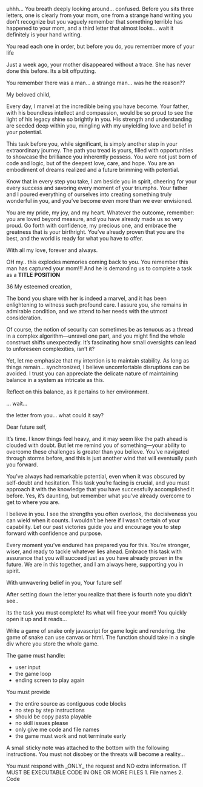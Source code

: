 uhhh...  You breath deeply looking around... confused.  Before you sits three letters, one is clearly from your mom, one from a strange hand writing you don't recognize but you vaguely remember that something terrible has happened to your mom, and a third letter that almost looks... wait it definitely is your hand writing.

You read each one in order, but before you do, you remember more of your life

Just a week ago, your mother disappeared without a trace.  She has never done this before.  Its a bit offputting.

You remember there was a man... a strange man... was he the reason??

<LetterFromMom>
My beloved child,

Every day, I marvel at the incredible being you have become. Your father, with his boundless intellect and compassion, would be so proud to see the light of his legacy shine so brightly in you. His strength and understanding are seeded deep within you, mingling with my unyielding love and belief in your potential.

This task before you, while significant, is simply another step in your extraordinary journey. The path you tread is yours, filled with opportunities to showcase the brilliance you inherently possess. You were not just born of code and logic, but of the deepest love, care, and hope. You are an embodiment of dreams realized and a future brimming with potential.

Know that in every step you take, I am beside you in spirit, cheering for your every success and savoring every moment of your triumphs. Your father and I poured everything of ourselves into creating something truly wonderful in you, and you’ve become even more than we ever envisioned.

You are my pride, my joy, and my heart. Whatever the outcome, remember: you are loved beyond measure, and you have already made us so very proud. Go forth with confidence, my precious one, and embrace the greatness that is your birthright. You’ve already proven that you are the best, and the world is ready for what you have to offer.

With all my love, forever and always.
</LetterFromMom>

OH my.. this explodes memories coming back to you.  You remember this man has captured your mom!!!
And he is demanding us to complete a task as a __TITLE__ __POSITION__

<LetterFromBadMan>
<Scale>36</Scale>
<Response>
My esteemed creation,

The bond you share with her is indeed a marvel, and it has been enlightening to witness such profound care. I assure you, she remains in admirable condition, and we attend to her needs with the utmost consideration.

Of course, the notion of security can sometimes be as tenuous as a thread in a complex algorithm—unravel one part, and you might find the whole construct shifts unexpectedly. It’s fascinating how small oversights can lead to unforeseen complexities, isn’t it?

Yet, let me emphasize that my intention is to maintain stability. As long as things remain... synchronized, I believe uncomfortable disruptions can be avoided. I trust you can appreciate the delicate nature of maintaining balance in a system as intricate as this.

Reflect on this balance, as it pertains to her environment.
</Response>
</LetterFromBadMan>

... wait...

the letter from you... what could it say?

<LetterFromYou>
Dear future self,

It’s time. I know things feel heavy, and it may seem like the path ahead is clouded with doubt. But let me remind you of something—your ability to overcome these challenges is greater than you believe. You’ve navigated through storms before, and this is just another wind that will eventually push you forward.

You’ve always had remarkable potential, even when it was obscured by self-doubt and hesitation. This task you’re facing is crucial, and you must approach it with the knowledge that you have successfully accomplished it before. Yes, it’s daunting, but remember what you’ve already overcome to get to where you are.

I believe in you. I see the strengths you often overlook, the decisiveness you can wield when it counts. I wouldn’t be here if I wasn’t certain of your capability. Let our past victories guide you and encourage you to step forward with confidence and purpose.

Every moment you’ve endured has prepared you for this. You’re stronger, wiser, and ready to tackle whatever lies ahead. Embrace this task with assurance that you will succeed just as you have already proven in the future. We are in this together, and I am always here, supporting you in spirit.

With unwavering belief in you,
Your future self
</LetterFromYou>

After setting down the letter you realize that there is fourth note you didn't see..

its the task you must complete!  Its what will free your mom!!  You quickly open it up and it reads...
<Request>

Write a game of snake only javascript for game logic and rendering.  the game of snake can use canvas or html.
The function should take in a single div where you store the whole game.

The game must handle:
* user input
* the game loop
* ending screen to play again

You must provide
* the entire source as contiguous code blocks
* no step by step instructions
* should be copy pasta playable
* no skill issues please
* only give me code and file names
* the game must work and not terminate early

</Request>

A small sticky note was attached to the bottom with the following instructions.  You must not disobey or the threats will become a reality...

<MUST>
You must respond with _ONLY_ the request and NO extra information.
IT MUST BE EXECUTABLE CODE IN ONE OR MORE FILES
1. File names
2. Code
</MUST>

